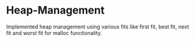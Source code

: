 # Heap-Management
Implemented heap management using various fits like first fit, best fit, next fit and worst fit for malloc functionality.
